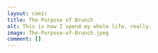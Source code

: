 ```yaml
---
layout: comic
title: The Purpose of Brunch
alt: This is how I spend my whole life, really.
image: The-Purpose-of-Brunch.jpeg
comment: []
---
```

